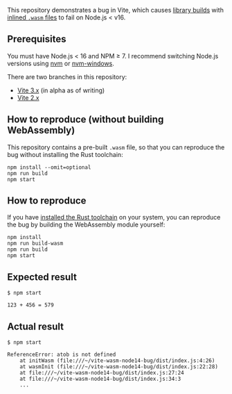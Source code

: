 This repository demonstrates a bug in Vite, which causes [library builds](https://vitejs.dev/guide/build.html#library-mode) with [inlined `.wasm` files](https://vitejs.dev/guide/features.html#webassembly) to fail on Node.js < v16.

## Prerequisites

You must have Node.js < 16 and NPM ≥ 7. I recommend switching Node.js versions using [nvm](https://github.com/nvm-sh/nvm) or [nvm-windows](https://github.com/coreybutler/nvm-windows).

There are two branches in this repository:

- [Vite 3.x](https://github.com/pastelmind/vite-wasm-node14-bug) (in alpha as of writing)
- [Vite 2.x](https://github.com/pastelmind/vite-wasm-node14-bug/tree/vite-2)

## How to reproduce (without building WebAssembly)

This repository contains a pre-built `.wasm` file, so that you can reproduce the bug without installing the Rust toolchain:

```
npm install --omit=optional
npm run build
npm start
```

## How to reproduce

If you have [installed the Rust toolchain](https://rustup.rs) on your system, you can reproduce the bug by building the WebAssembly module yourself:

```
npm install
npm run build-wasm
npm run build
npm start
```

## Expected result

```console
$ npm start

123 + 456 = 579
```

## Actual result

```console
$ npm start

ReferenceError: atob is not defined
    at initWasm (file:///~/vite-wasm-node14-bug/dist/index.js:4:26)
    at wasmInit (file:///~/vite-wasm-node14-bug/dist/index.js:22:28)
    at file:///~/vite-wasm-node14-bug/dist/index.js:27:24
    at file:///~/vite-wasm-node14-bug/dist/index.js:34:3
    ...
```
